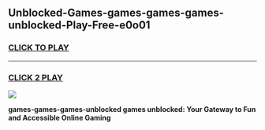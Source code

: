 
## Unblocked-Games-games-games-games-unblocked-Play-Free-e0o01
<h3>
<a href="https://premium76.site?title=games-games-games-unblocked&ref=15A">CLICK TO PLAY</a></h3>
<hr>

<h3>
<a href="https://premium76.site?title=games-games-games-unblocked&ref=15A">CLICK 2 PLAY</a>
  
</h3>

<a href="https://premium76.site?title=games-games-games-unblocked&ref=15A"><img src="https://clearcache.store/games.png"></a>


**games-games-games-unblocked games unblocked: Your Gateway to Fun and Accessible Online Gaming**
